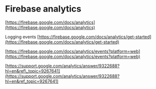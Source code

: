 # Firebase analytics

[https://firebase.google.com/docs/analytics](https://firebase.google.com/docs/analytics)

Logging events [https://firebase.google.com/docs/analytics/get-started](https://firebase.google.com/docs/analytics/get-started)

[https://firebase.google.com/docs/analytics/events?platform=web](https://firebase.google.com/docs/analytics/events?platform=web)

[https://support.google.com/analytics/answer/9322688?hl=en&ref\_topic=9267641](https://support.google.com/analytics/answer/9322688?hl=en&ref_topic=9267641)

